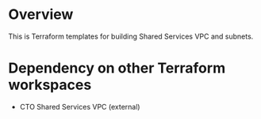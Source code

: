 # Overview

This is Terraform templates for building Shared Services VPC and subnets. 

# Dependency on other Terraform workspaces

* CTO Shared Services VPC (external)

